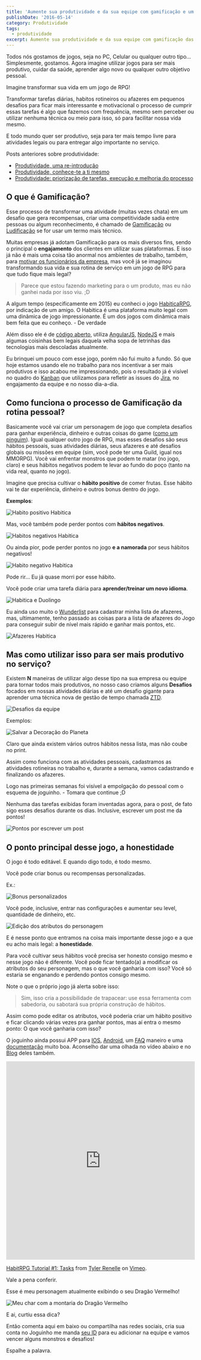 ```yaml
---
title: 'Aumente sua produtividade e da sua equipe com gamificação e um RPG arretado'
publishDate: '2016-05-14'
category: Produtividade
tags:
  - produtividade
excerpt: Aumente sua produtividade e da sua equipe com gamificação das tarefas e hábitos produtivos
---
```


Todos nós gostamos de jogos, seja no PC, Celular ou qualquer outro tipo... Simplesmente, gostamos. Agora imagine utilizar jogos para ser mais produtivo, cuidar da saúde, aprender algo novo ou qualquer outro objetivo pessoal.

Imagine transformar sua vida em um jogo de RPG!

Transformar tarefas diárias, habitos rotineiros ou afazeres em pequenos desafios para ficar mais interessante e motivacional o processo de cumprir essas tarefas é algo que fazemos com frequência, mesmo sem perceber ou utilizar nenhuma técnica ou meio para isso, só para facilitar nossa vida mesmo.

E todo mundo quer ser produtivo, seja para ter mais tempo livre para atividades legais ou para entregar algo importante no serviço.

Posts anteriores sobre produtividade:

- [Produtividade, uma re-introdução](/posts/produtividade-uma-re-introducao/)
- [Produtividade, conhece-te a ti mesmo](/posts/Produtividade-conhece-te-a-ti-mesmo/)
- [Produtividade: priorização de tarefas, execução e melhoria do processo](/posts/Produtividade-priorizacao-de-tarefas-execucao-e-melhoria-do-processo/)

## <a name='OqueGamificao'></a>O que é Gamificação?

Esse processo de transformar uma atividade (muitas vezes chata) em um desafio que gera recompensas, criar uma competitividade sadia entre pessoas ou algum reconhecimento, é chamado de [Gamificação](https://www.mjv.com.br/biblioteca/infografico-o-que-e-gamificacao) ou [Ludificação](https://pt.wikipedia.org/wiki/Ludifica%C3%A7%C3%A3o) se for usar um termo mais técnico.

Muitas empresas já adotam Gamificação para os mais diversos fins, sendo o principal o **engajamento** dos clientes em utilizar suas plataformas. E isso já não é mais uma coisa tão anormal nos ambientes de trabalho, também, para [motivar os funcionários da empresa](https://conta.mobi/blog/comportamento-organizacional-4-motivos-para-atentar-a-isso/), mas você já se imaginou transformando sua vida e sua rotina de serviço em um jogo de RPG para que tudo fique mais legal?

> Parece que estou fazendo marketing para o um produto, mas eu não ganhei nada por isso viu. ;D

A algum tempo (especificamente em 2015) eu conheci o jogo [HabiticaRPG](https://habitica.com), por indicação de um amigo. O Habitica é uma plataforma muito legal com uma dinâmica de jogo impressionante. É um dos jogos com dinâmica mais bem feita que eu conheço. - De verdade

Além disso ele é de [código aberto](https://github.com/habitrpg/habitrpg/), utiliza [AngularJS](https://angularjs.org/), [NodeJS](https://nodejs.org/) e mais algumas coisinhas bem legais daquela velha sopa de letrinhas das tecnologias mais descoladas atualmente.

Eu brinquei um pouco com esse jogo, porém não fui muito a fundo. Só que hoje estamos usando ele no trabalho para nos incentivar a ser mais produtivos e isso acabou me impressionando, pois o resultado já é visível no quadro do [Kanban](https://pt.wikipedia.org/wiki/Kanban) que utilizamos para refletir as issues do [Jira](https://www.atlassian.com/software/jira), no engajamento da equipe e no nosso dia-a-dia.

## <a name='ComofuncionaoprocessodeGamificaodarotinapessoal'></a>Como funciona o processo de Gamificação da rotina pessoal?

Basicamente você vai criar um personagem de jogo que completa desafios para ganhar experiência, dinheiro e outras coisas do game ([como um pinguim](https://habitica.wikia.com/wiki/The_Fowl_Frost)). Igual qualquer outro jogo de RPG, mas esses desafios são seus hábitos pessoais, suas atividades diárias, seus afazeres e até desafios globais ou missões em equipe (sim, você pode ter uma Guild, igual nos MMORPG). Você vai enfrentar monstros que podem te matar (no jogo, claro) e seus hábitos negativos podem te levar ao fundo do poço (tanto na vida real, quanto no jogo).

Imagine que precisa cultivar o **hábito positivo** de comer frutas. Esse hábito vai te dar experiência, dinheiro e outros bonus dentro do jogo.

**Exemplos**:

![Habito positivo Habitica](https://s32.postimg.org/7mueoovlh/habito_positivo_habitica.png)

Mas, você também pode perder pontos com **hábitos negativos**.

![Habitos negativos Habitica](https://s32.postimg.org/z119o4n3p/habitos_negativo_habitica.png)

Ou ainda pior, pode perder pontos no jogo **e a namorada** por seus hábitos negativos!

![Habito negativo Habitica](https://s32.postimg.org/iumlc0cxh/habito_negativo_habitica.png)

Pode rir… Eu já quase morri por esse hábito.

Você pode criar uma tarefa diária para **aprender/treinar um novo idioma**.

![Habitica e Duolingo](https://s32.postimg.org/pelp7czg5/habitica_e_duolingo.png)

Eu ainda uso muito o [Wunderlist](https://wunderlist.com/) para cadastrar minha lista de afazeres, mas, ultimamente, tenho passado as coisas para a lista de afazeres do Jogo para conseguir subir de nível mais rápido e ganhar mais pontos, etc.

![Afazeres Habitica](https://s32.postimg.org/5wwk7wprp/afazeres_habitica.png)

## <a name='Mascomoutilizarissoparasermaisprodutivonoservio'></a>Mas como utilizar isso para ser mais produtivo no serviço?

Existem **N** maneiras de utilizar algo desse tipo na sua empresa ou equipe para tornar todos mais produtivos, no nosso caso criamos alguns **Desafios** focados em nossas atividades diárias e até um desafio gigante para aprender uma técnica nova de gestão de tempo chamada [ZTD](https://efetividade.net/2011/11/ztd-um-jeito-zen-e-minimalista-de-buscar-a-produtividade-pessoal.html).

![Desafios da equipe](https://s32.postimg.org/f2gwp1e2d/desafios_da_equipe.png)

Exemplos:

![Salvar a Decoração do Planeta](https://s32.postimg.org/etfxpzj91/salvar_a_decoracao_do_planeta.png)

Claro que ainda existem vários outros hábitos nessa lista, mas não coube no print.

Assim como funciona com as atividades pessoais, cadastramos as atividades rotineiras no trabalho e, durante a semana, vamos cadastrando e finalizando os afazeres.

Logo nas primeiras semanas foi visível a empolgação do pessoal com o esquema de joguinho. - Tomara que continue ;D

Nenhuma das tarefas exibidas foram inventadas agora, para o post, de fato sigo esses desafios durante os dias. Inclusive, escrever um post me da pontos!

![Pontos por escrever um post](https://s32.postimg.org/bpp0yaat1/pontos_por_escrever_um_post.png)

## <a name='Opontoprincipaldessejogoahonestidade'></a>O ponto principal desse jogo, a honestidade

O jogo é todo editável. E quando digo todo, é todo mesmo.

Você pode criar bonus ou recompensas personalizadas.

Ex.:

![Bonus personalizados](https://s32.postimg.org/nimkbtvxx/bonus_personalizados.png)

Você pode, inclusive, entrar nas configurações e aumentar seu level, quantidade de dinheiro, etc.

![Edição dos atributos do personagem](https://s32.postimg.org/n26emieid/edicao_dos_atributos.png)

E é nesse ponto que entramos na coisa mais importante desse jogo e a que eu acho mais legal: a **honestidade**.

Para você cultivar seus hábitos você precisa ser honesto consigo mesmo e nesse jogo não é diferente. Você pode ficar tentado(a) a modificar os atributos do seu personagem, mas o que você ganharia com isso? Você só estaria se enganando e perdendo pontos consigo mesmo.

Note o que o próprio jogo já alerta sobre isso:

> Sim, isso cria a possibilidade de trapacear: use essa ferramenta com sabedoria, ou sabotará sua própria construção de hábitos.

Assim como pode editar os atributos, você poderia criar um hábito positivo e ficar clicando várias vezes pra ganhar pontos, mas aí entra o mesmo ponto: O que você ganharia com isso?

O joguinho ainda possui APP para [IOS](https://itunes.apple.com/us/app/habitica/id994882113?ls=1&mt=8), [Android](https://play.google.com/store/apps/details?id=com.habitrpg.android.habitica), um [FAQ](https://habitica.com/static/faq/) maneiro e uma [documentação](https://habitica.wikia.com/wiki/Habitica_Wiki) muito boa. Aconselho dar uma olhada no vídeo abaixo e no [Blog](https://blog.habitrpg.com/) deles também.

<iframe src="https://player.vimeo.com/video/57654086" width="100%" height="530px" frameborder="0" allowfullscreen></iframe>
<p><a href="https://vimeo.com/57654086">HabitRPG Tutorial #1: Tasks</a> from <a href="https://vimeo.com/tylerrenelle">Tyler Renelle</a> on <a href="https://vimeo.com">Vimeo</a>.</p>

Vale a pena conferir.

Esse é meu personagem atualmente exibindo o seu Dragão Vermelho!

![Meu char com a montaria do Dragão Vermelho](https://s32.postimg.org/objeok8xh/meu_char_e_dragao.png)

E ai, curtiu essa dica?

Então comenta aqui em baixo ou compartilha nas redes sociais, cria sua conta no Joguinho me manda [seu ID](https://habitica.wikia.com/wiki/Party) para eu adicionar na equipe e vamos vencer alguns monstros e desafios!

Espalhe a palavra.
